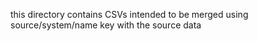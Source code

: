 this directory contains CSVs intended to be merged using source/system/name key with the source data